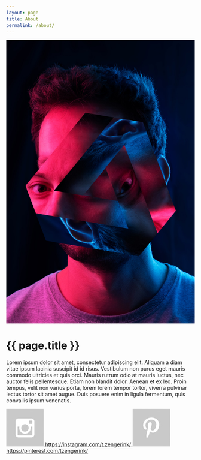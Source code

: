 ```yaml
---
layout: page
title: About
permalink: /about/
---
```


<div class="profile">
  <a data-fancybox="image" href="/assets/photos/transhumanism/01.jpg">
    <img src="/assets/photos/transhumanism/01.jpg" alt="Teun Zengerink">
  </a>
</div>

<div class="about">
  <h1>{{ page.title }}</h1>
  <p>
    Lorem ipsum dolor sit amet, consectetur adipiscing elit. Aliquam a diam vitae ipsum lacinia suscipit id id risus. Vestibulum non purus eget mauris commodo ultricies et quis orci. Mauris rutrum odio at mauris luctus, nec auctor felis pellentesque. Etiam non blandit dolor. Aenean et ex leo. Proin tempus, velit non varius porta, lorem lorem tempor tortor, viverra pulvinar lectus tortor sit amet augue. Duis posuere enim in ligula fermentum, quis convallis ipsum venenatis.
  </p>

  <div class="contact">
    <a href="https://instagram.com/t.zengerink/">
      <img src="/assets/img/instagram.jpg" alt="Instagram">
      <span>https://instagram.com/t.zengerink/</span>
    </a>
    <a href="https://pinterest.com/tzengerink/">
      <img src="/assets/img/pinterest.jpg" alt="Pinterest">
      <span>https://pinterest.com/tzengerink/</span>
    </a>
  </div>
</div>

